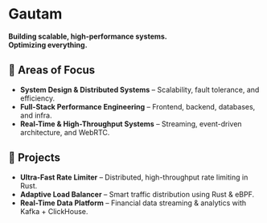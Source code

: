 # Gautam  

**Building scalable, high-performance systems.**  
**Optimizing everything.**  

## 🔹 Areas of Focus  
- **System Design & Distributed Systems** – Scalability, fault tolerance, and efficiency.  
- **Full-Stack Performance Engineering** – Frontend, backend, databases, and infra.  
- **Real-Time & High-Throughput Systems** – Streaming, event-driven architecture, and WebRTC.  

## 🔹 Projects 
- **Ultra-Fast Rate Limiter** – Distributed, high-throughput rate limiting in Rust.  
- **Adaptive Load Balancer** – Smart traffic distribution using Rust & eBPF.  
- **Real-Time Data Platform** – Financial data streaming & analytics with Kafka + ClickHouse.  

